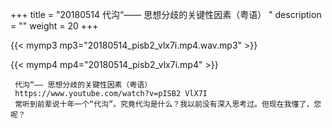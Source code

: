 +++
title = "20180514  代沟“—— 思想分歧的关键性因素（粤语） "
description = ""
weight = 20
+++

{{< mymp3 mp3="20180514_pisb2_vlx7i.mp4.wav.mp3" >}}

{{< mymp4 mp4="20180514_pisb2_vlx7i.mp4" >}}

     代沟“—— 思想分歧的关键性因素（粤语） 
     https://www.youtube.com/watch?v=pISB2 VlX7I 
     常听到前辈说十年一个“代沟”。究竟代沟是什么？我以前没有深入思考过。但现在我懂了，您呢？ 
